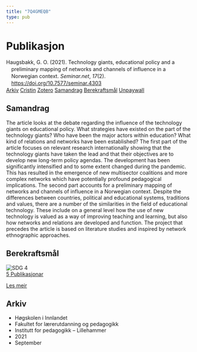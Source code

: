 ```yaml
---
title: "7Q4GMEQB"
type: pub
---
```

<h1>Publikasjon</h1>
<article id="csl-bib-container-7Q4GMEQB" class="csl-bib-container">
  <div class="csl-bib-body" style="line-height: 1.35; padding-left: 1em; text-indent:-1em;">
  <div class="csl-entry">Haugsbakk, G. O. (2021). Technology giants, educational policy and a preliminary mapping of networks and channels of influence in a Norwegian context. <i>Seminar.net</i>, <i>17</i>(2). <a href="https://doi.org/10.7577/seminar.4303">https://doi.org/10.7577/seminar.4303</a></div>
</div>
  <div class="csl-bib-buttons">
    <a href="#taxonomy-article-7Q4GMEQB" class="csl-bib-button">Arkiv</a>
    <a href="https://app.cristin.no/results/show.jsf?id=1930839" alt="Cristin URL" class="csl-bib-button">Cristin</a>
    <a href="http://zotero.org/groups/5402882/items/7Q4GMEQB" alt="Zotero URL" class="csl-bib-button">Zotero</a>
    <a href="#abstract-article-7Q4GMEQB" class="csl-bib-button">Samandrag</a>
    <a href="#sdg-article-7Q4GMEQB" class="csl-bib-button">Berekraftsmål</a>
    <a href="https://journals.oslomet.no/index.php/seminar/article/download/4303/4085" class="csl-bib-button">Unpaywall</a>
  </div>
  <div id="csl-bib-meta-container-7Q4GMEQB"></div>
</article>
<div id="csl-bib-meta-7Q4GMEQB" class="csl-bib-meta">
  <article id="abstract-article-7Q4GMEQB" class="abstract-article">
    <h1>Samandrag</h1>
    The article looks at the debate regarding the influence of the technology giants on educational policy. What strategies have existed on the part of the technology giants? Who have been the major actors within education? What kind of relations and networks have been established? The first part of the article focuses on relevant research internationally showing that the technology giants have taken the lead and that their objectives are to develop new long-term policy agendas. The development has been significantly intensified and to some extent changed during the pandemic. This has resulted in the emergence of new multisector coalitions and more complex networks which have potentially profound pedagogical implications. The second part accounts for a preliminary mapping of networks and channels of influence in a Norwegian context. Despite the differences between countries, political and educational systems, traditions and values, there are a number of the similarities in the field of educational technology. These include on a general level how the use of new technology is valued as a way of improving teaching and learning, but also how networks and relations are developed and function. The project that precedes the article is based on literature studies and inspired by network ethnographic approaches.
  </article>
  <article id="sdg-article-7Q4GMEQB" class="sdg-article">
    <h1>Berekraftsmål</h1>
    <div class="sdg-container"><div id="sdg4" class="sdg"> <img src="{{< params subfolder >}}images/sdg/sdg04_no.png" class="image" alt="SDG 4"> <div class="sdg-overlay"> <a href="{{< params subfolder >}}no/archive/?sdg=4#archive" class="sdg-publication-count"><span>5</span> Publikasjonar</a> <p><a href="NA" class="sdg-read-more">Les meir</a></p> </div> </div></div>
  </article>
  <article id="taxonomy-article-7Q4GMEQB" class="taxonomy-article">
    <h1>Arkiv</h1>
    <ul>
      <li>Høgskolen i Innlandet</li>
      <li>Fakultet for lærerutdanning og pedagogikk</li>
      <li>Institutt for pedagogikk – Lillehammer</li>
      <li>2021</li>
      <li>September</li>
    </ul>
  </article>
</div>
